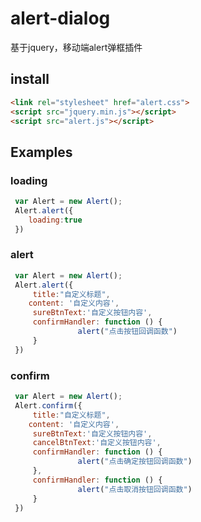 # alert-dialog
基于jquery，移动端alert弹框插件

## install

```html
<link rel="stylesheet" href="alert.css">
<script src="jquery.min.js"></script>
<script src="alert.js"></script>
```

## Examples

### loading 

```js
 var Alert = new Alert();
 Alert.alert({
    loading:true
 })
```
### alert

```js
 var Alert = new Alert();
 Alert.alert({
     title:"自定义标题",
    content: '自定义内容',
     sureBtnText:'自定义按钮内容',   
     confirmHandler: function () {
               alert("点击按钮回调函数")
     }
 })
```
### confirm

```js
 var Alert = new Alert();
 Alert.confirm({
     title:"自定义标题",
    content: '自定义内容',
     sureBtnText:'自定义按钮内容',  
     cancelBtnText:'自定义按钮内容',
     confirmHandler: function () {
               alert("点击确定按钮回调函数")
     },
     confirmHandler: function () {
               alert("点击取消按钮回调函数")
     }
 })
```
